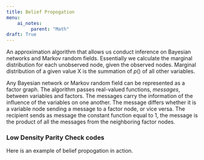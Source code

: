 ```yaml
---
title: Belief Propogation
menu:
    ai_notes:
         parent: "Math"
draft: True
---
```


An approximation algorithm that allows us conduct inference on Bayesian
networks and Markov random fields. Essentially we calculate the marginal
distribution for each unobserved node, given the observed nodes.
Marginal distribution of a given value X is the summation of $p()$ of
all other variables.

Any Bayesian network or Markov random field can be represented as
a factor graph. The algorithm passes real-valued functions, *messages*,
between variables and factors. The messages carry the information of the
influence of the variables on one another. The message differs whether
it is a variable node sending a message to a factor node, or vice versa.
The recipient sends as message the constant function equal to 1, 
the message is the product of all the messages from the neighboring factor nodes. 

### Low Density Parity Check codes

Here is an example of belief propogation in action.
